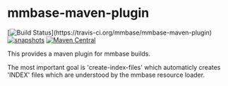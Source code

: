 # mmbase-maven-plugin

[![Build Status](https://travis-ci.org/mmbase/mmbase-maven-plugin.svg?)](https://travis-ci.org/mmbase/mmbase-maven-plugin)
[![snapshots](https://img.shields.io/nexus/s/https/oss.sonatype.org/org.mmbase.maven/mmbase-maven-plugin.svg)](https://oss.sonatype.org/content/repositories/staging/org/mmbase/maven)
[![Maven Central](https://img.shields.io/maven-central/v/org.mmbase.maven/mmbase-maven-plugin.svg?label=Maven%20Central)](https://search.maven.org/search?q=g:%22org.mmbase.maven%22)




This provides a maven plugin for mmbase builds.

The most important goal is 'create-index-files' which automaticly creates 'INDEX' files which are understood by the mmbase resource loader.

